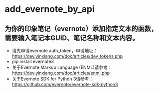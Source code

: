 # add_evernote_by_api
## 为你的印象笔记（evernote）添加指定文本的函数，需要输入笔记本GUID、笔记名称和文本内容。
-  请先申请evernote auth_token，申请地址：https://dev.yinxiang.com/doc/articles/dev_tokens.php
-  pip install evernote3
-  关于Evernote Markup Language (ENML)请参考：https://dev.yinxiang.com/doc/articles/enml.php
-  关于Evernote SDK for Python 3请参考：https://github.com/evernote/evernote-sdk-python3
